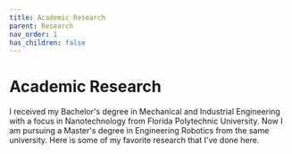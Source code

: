 ```yaml
---
title: Academic Research
parent: Research
nav_order: 1
has_children: false
---
```


# Academic Research

I received my Bachelor's degree in Mechanical and Industrial Engineering with a focus in Nanotechnology from Florida Polytechnic University. Now I am pursuing a Master's degree in Engineering Robotics from the same university. Here is some of my favorite research that I've done here.

